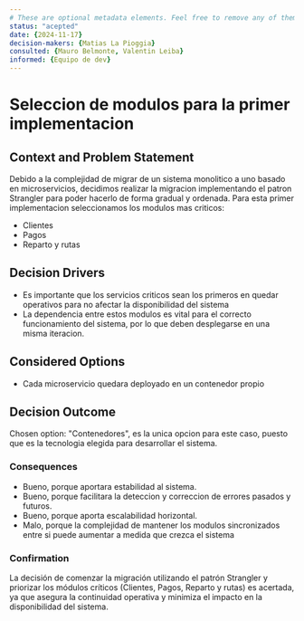 ```yaml
---
# These are optional metadata elements. Feel free to remove any of them.
status: "acepted"
date: {2024-11-17}
decision-makers: {Matias La Pioggia}
consulted: {Mauro Belmonte, Valentin Leiba}
informed: {Equipo de dev}
---
```


# Seleccion de modulos para la primer implementacion

## Context and Problem Statement

Debido a la complejidad de migrar de un sistema monolitico a uno basado en microservicios, decidimos realizar la migracion implementando el patron Strangler para poder hacerlo de forma gradual y ordenada. Para esta primer implementacion seleccionamos los modulos mas criticos:

* Clientes
* Pagos
* Reparto y rutas

<!-- This is an optional element. Feel free to remove. -->
## Decision Drivers

* Es importante que los servicios criticos sean los primeros en quedar operativos para no afectar la disponibilidad del sistema
* La dependencia entre estos modulos es vital para el correcto funcionamiento del sistema, por lo que deben desplegarse en una misma iteracion.

## Considered Options

* Cada microservicio quedara deployado en un contenedor propio

## Decision Outcome

Chosen option: "Contenedores", es la unica opcion para este caso, puesto que es la tecnologia elegida para desarrollar el sistema.

<!-- This is an optional element. Feel free to remove. -->
### Consequences

* Bueno, porque aportara estabilidad al sistema.
* Bueno, porque facilitara la deteccion y correccion de errores pasados y futuros.
* Bueno, porque aporta escalabilidad horizontal.
* Malo, porque la complejidad de mantener los modulos sincronizados entre si puede aumentar a medida que crezca el sistema

### Confirmation
La decisión de comenzar la migración utilizando el patrón Strangler y priorizar los módulos críticos (Clientes, Pagos, Reparto y rutas) es acertada, ya que asegura la continuidad operativa y minimiza el impacto en la disponibilidad del sistema.